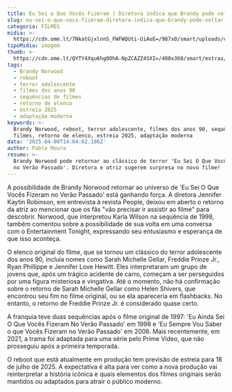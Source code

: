 ```yaml
---
title: Eu Sei o Que Vocês Fizeram | Diretora indica que Brandy pode voltar no reboot
slug: eu-sei-o-que-vocs-fizeram-diretora-indica-que-brandy-pode-voltar-no-reboot
categoria: FILMES
midia: >-
  https://cdn.ome.lt/7NkatGjxlnnS_FWFWQUti-UiAoE=/987x0/smart/uploads/conteudo/fotos/OMELETE_CAPA_-_2025-04-09T110002.006.png
tipoMidia: imagem
thumb: >-
  https://cdn.ome.lt/QYTY4Xqu6hg0OhA-NpZCAZZ4SXI=/480x360/smart/extras/conteudos/omelete_THUMB_-_2025-04-09T105949.640.png
tags:
  - Brandy Norwood
  - reboot
  - terror adolescente
  - filmes dos anos 90
  - sequências de filmes
  - retorno de elenco
  - estreia 2025
  - adaptação moderna
keywords: >-
  Brandy Norwood, reboot, terror adolescente, filmes dos anos 90, sequências de
  filmes, retorno de elenco, estreia 2025, adaptação moderna
data: '2025-04-09T14:04:02.186Z'
author: Pablo Moura
resumo: >-
  Brandy Norwood pode retornar ao clássico de terror 'Eu Sei O Que Vocês Fizeram
  no Verão Passado'. Diretora e atriz sugerem surpresa no novo filme!
---
```


A possibilidade de Brandy Norwood retornar ao universo de 'Eu Sei O Que Vocês Fizeram no Verão Passado' está ganhando força. A diretora Jennifer Kaytin Robinson, em entrevista à revista People, deixou em aberto o retorno da atriz ao mencionar que os fãs "vão precisar ir assistir ao filme" para descobrir. Norwood, que interpretou Karla Wilson na sequência de 1998, também comentou sobre a possibilidade de sua volta em uma conversa com o Entertainment Tonight, expressando seu entusiasmo e esperança de que isso aconteça.

O elenco original do filme, que se tornou um clássico do terror adolescente dos anos 90, incluía nomes como Sarah Michelle Gellar, Freddie Prinze Jr., Ryan Phillippe e Jennifer Love Hewitt. Eles interpretaram um grupo de jovens que, após um trágico acidente de carro, começam a ser perseguidos por uma figura misteriosa e vingativa. Até o momento, não há confirmação sobre o retorno de Sarah Michelle Gellar como Helen Shivers, que encontrou seu fim no filme original, ou se ela apareceria em flashbacks. No entanto, o retorno de Freddie Prinze Jr. é considerado quase certo.

A franquia teve duas sequências após o filme original de 1997: 'Eu Ainda Sei O Que Vocês Fizeram No Verão Passado' em 1998 e 'Eu Sempre Vou Saber o que Vocês Fizeram no Verão Passado' em 2006. Mais recentemente, em 2021, a trama foi adaptada para uma série pelo Prime Video, que não prosseguiu após a primeira temporada.

O reboot que está atualmente em produção tem previsão de estreia para 18 de julho de 2025. A expectativa é alta para ver como a nova produção vai reinterpretar a história icônica e quais elementos dos filmes originais serão mantidos ou adaptados para atrair o público moderno.
